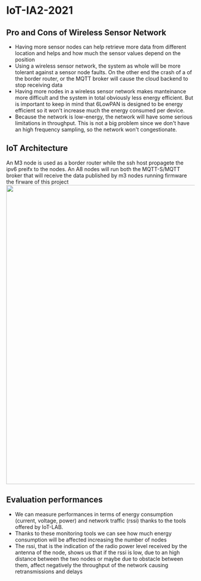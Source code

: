 # IoT-IA2-2021
## Pro and Cons of Wireless Sensor Network
* Having more sensor nodes can help retrieve more data from different location and helps and how much the sensor values depend on the position
* Using a wireless sensor network, the system as whole will be more tolerant against a sensor node faults. On the other end the crash of a of the border router, or the MQTT broker will cause the cloud backend to stop receiving data
* Having more nodes in a wireless sensor network makes manteinance more difficult and the system in total obviously less energy efficient. But is important to keep in mind that 6LowPAN is designed to be energy efficient so it won't increase much the energy consumed per device.
* Because the network is low-energy, the network will have some serious limitations in throughput. This is not a big problem since we don't have an high frequency sampling, so the network won't congestionate.
## IoT Architecture
An M3 node is used as a border router while the ssh host propagete the ipv6 preifx to the nodes. An A8 nodes will run both the MQTT-S/MQTT broker that will receive the data published by m3 nodes running firmware the firware of this project
<img src="https://github.com/lorenzo1234881/IoT-IA2-2021/blob/main/images/architecture.png" width=800>
## Evaluation performances
* We can measure performances in terms of energy consumption (current, voltage, power) and network traffic (rssi) thanks to the tools offered by IoT-LAB.
* Thanks to these monitoring tools we can see how much energy consumption will be affected increasing the number of nodes
* The rssi, that is the indication of the radio power level received by the antenna of the node, shows us that if the rssi is low, due to an high distance between the two nodes or maybe due to obstacle between them, affect negatively the throughput of the network causing retransmissions and delays 

